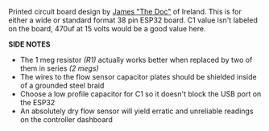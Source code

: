 Printed circuit board design by [James "The Doc"](https://www.youtube.com/@TheDocChannel) of Ireland. This is for either a wide or standard format 38 pin ESP32 board. C1 value isn't labeled on the board, 470uf at 15 volts would be a good value here.

**SIDE NOTES**
- The 1 meg resistor _(R1)_ actually works better when replaced by two of them in series _(2 megs)_
- The wires to the flow sensor capacitor plates should be shielded inside of a grounded steel braid
- Choose a low profile capacitor for C1 so it doesn't block the USB port on the ESP32
- An absolutely dry flow sensor will yield erratic and unreliable readings on the controller dashboard
